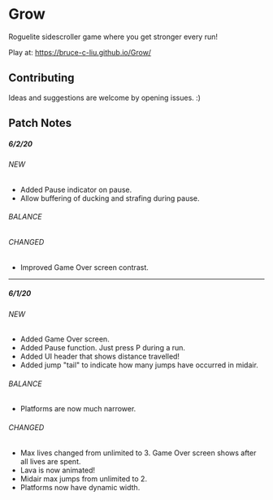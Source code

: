 # Grow

Roguelite sidescroller game where you get stronger every run!

Play at: https://bruce-c-liu.github.io/Grow/

## Contributing

Ideas and suggestions are welcome by opening issues. :)

## Patch Notes

##### 6/2/20

###### NEW

- Added Pause indicator on pause.
- Allow buffering of ducking and strafing during pause.

###### BALANCE

###### CHANGED

- Improved Game Over screen contrast.

---

##### 6/1/20

###### NEW

- Added Game Over screen.
- Added Pause function. Just press P during a run.
- Added UI header that shows distance travelled!
- Added jump "tail" to indicate how many jumps have occurred in midair.

###### BALANCE

- Platforms are now much narrower.

###### CHANGED

- Max lives changed from unlimited to 3. Game Over screen shows after all lives are spent.
- Lava is now animated!
- Midair max jumps from unlimited to 2.
- Platforms now have dynamic width.
